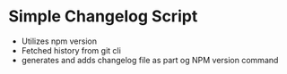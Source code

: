 # Simple Changelog Script

* Utilizes npm version
* Fetched history from git cli
* generates and adds changelog file as part og NPM version command 